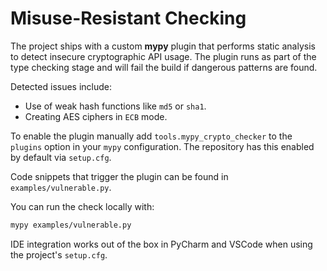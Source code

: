 # Misuse-Resistant Checking

The project ships with a custom **mypy** plugin that performs static
analysis to detect insecure cryptographic API usage. The plugin runs as
part of the type checking stage and will fail the build if dangerous
patterns are found.

Detected issues include:

- Use of weak hash functions like `md5` or `sha1`.
- Creating AES ciphers in `ECB` mode.

To enable the plugin manually add `tools.mypy_crypto_checker` to the
`plugins` option in your `mypy` configuration. The repository has this
enabled by default via ``setup.cfg``.

Code snippets that trigger the plugin can be found in
`examples/vulnerable.py`.

You can run the check locally with:

```bash
mypy examples/vulnerable.py
```

IDE integration works out of the box in PyCharm and VSCode when using the
project's `setup.cfg`.
